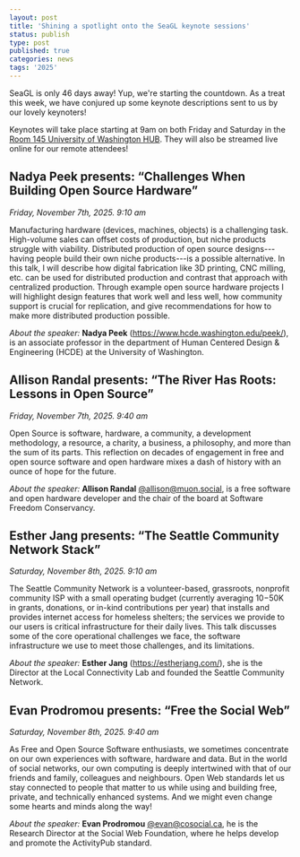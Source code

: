 ```yaml
---
layout: post
title: 'Shining a spotlight onto the SeaGL keynote sessions'
status: publish
type: post
published: true
categories: news
tags: '2025'
---
```


SeaGL is only 46 days away!  Yup, we're starting the countdown.
As a treat this week, we have conjured up some keynote descriptions sent to us by our lovely keynoters!

Keynotes will take place starting at 9am on both Friday and Saturday in the [Room 145 University of Washington HUB](/maps/2025).
They will also be streamed live online for our remote attendees!

## **Nadya Peek** presents: “Challenges When Building Open Source Hardware”

_Friday, November 7th, 2025. 9:10 am_

Manufacturing hardware (devices, machines, objects) is a challenging task. High-volume sales can offset costs of production, but niche products struggle with viability. Distributed production of open source designs---having people build their own niche products---is a possible alternative.
In this talk, I will describe how digital fabrication like 3D printing, CNC milling, etc. can be used for distributed production and contrast that approach with centralized production. Through example open source hardware projects I will highlight design features that work well and less well, how community support is crucial for replication, and give recommendations for how to make more distributed production possible.

_About the speaker:_ **Nadya Peek** (<https://www.hcde.washington.edu/peek/>), is an associate professor in the department of Human Centered Design & Engineering (HCDE) at the University of Washington.


## **Allison Randal** presents: “The River Has Roots: Lessons in Open Source”

_Friday, November 7th, 2025. 9:40 am_

Open Source is software, hardware, a community, a development methodology, a resource, a charity, a business, a philosophy, and more than the sum of its parts. This reflection on decades of engagement in free and open source software and open hardware mixes a dash of history with an ounce of hope for the future.

_About the speaker:_ **Allison Randal** [@allison@muon.social](https://muon.social/@allison), is a free software and open hardware developer and the chair of the board at Software Freedom Conservancy.

## **Esther Jang** presents: “The Seattle Community Network Stack”

_Saturday, November 8th, 2025. 9:10 am_

The Seattle Community Network is a volunteer-based, grassroots, nonprofit community ISP with a small operating budget (currently averaging $10-$50K in grants, donations, or in-kind contributions per year) that installs and provides internet access for homeless shelters; the services we provide to our users is critical infrastructure for their daily lives. This talk discusses some of the core operational challenges we face, the software infrastructure we use to meet those challenges, and its limitations.

_About the speaker:_ **Esther Jang** (https://estherjang.com/), she is the Director at the Local Connectivity Lab and founded the Seattle Community Network.

## **Evan Prodromou** presents: “Free the Social Web”

_Saturday, November 8th, 2025. 9:40 am_

As Free and Open Source Software enthusiasts, we sometimes concentrate on our own experiences with software, hardware and data. But in the world of social networks, our own computing is deeply intertwined with that of our friends and family, colleagues and neighbours. Open Web standards let us stay connected to people that matter to us while using and building free, private, and technically enhanced systems. And we might even change some hearts and minds along the way!

_About the speaker:_ **Evan Prodromou** [@evan@cosocial.ca](https://cosocial.ca/@evan), he is the Research Director at the Social Web Foundation, where he helps develop and promote the ActivityPub standard.
